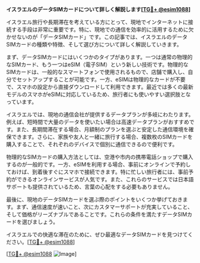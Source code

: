 **イスラエルのデータSIMカードについて詳しく解説します[[TG💪+ @esim1088](https://t.me/s/esim1088)]**

イスラエル旅行や長期滞在を考えている方にとって、現地でインターネットに接続する手段は非常に重要です。特に、現地での通信を効率的に活用するために欠かせないのが「データSIMカード」です。この記事では、イスラエルのデータSIMカードの種類や特徴、そして選び方について詳しく解説していきます。

まず、データSIMカードにはいくつかのタイプがあります。一つは通常の物理的なSIMカード、もう一つはeSIM（電子SIM）という新しい技術です。物理的なSIMカードは、一般的なスマートフォンで使用されるもので、店舗で購入し、自分でセットアップすることが可能です。一方、eSIMは物理的なカードが不要で、スマホの設定から直接ダウンロードして利用できます。最近では多くの最新モデルのスマホがeSIMに対応しているため、旅行者にも使いやすい選択肢となっています。

イスラエルでは、現地の通信会社が提供するデータプランが多岐にわたります。例えば、短時間で大量のデータを使いたい場合は高速データプランがおすすめです。また、長期間滞在する場合、月額制のプランを選ぶと安定した通信環境を確保できます。さらに、家族や友人と一緒に旅行する場合、複数枚のSIMカードを購入することで、それぞれのデバイスで個別に通信できるので便利です。

物理的なSIMカードの購入方法としては、空港や市内の携帯電話ショップで購入するのが一般的です。一方、eSIMを利用する場合、事前にオンラインで予約しておけば、到着後すぐにスマホで接続できます。特に忙しい旅行者には、事前予約ができるオンラインサービスが人気です。また、これらのサービスでは日本語サポートも提供されているため、言葉の心配をする必要もありません。

最後に、現地のデータSIMカードを選ぶ際のポイントをいくつか挙げておきます。まず、通信速度が速いこと、次にカスタマーサポートが充実していること、そして価格がリーズナブルであることです。これらの条件を満たすデータSIMカードを選びましょう。

イスラエルでの快適な滞在のために、ぜひ最適なデータSIMカードを見つけてください。[[TG💪+ @esim1088](https://t.me/s/esim1088)]

[[TG💪+ @esim1088](https://t.me/s/esim1088) ![Image](https://i.postimg.cc/Y0z9fWf4/image.png)]